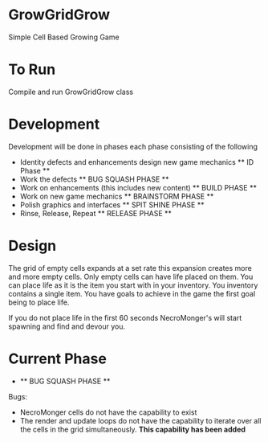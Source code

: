 # GrowGridGrow
Simple Cell Based Growing Game

# To Run
Compile and run GrowGridGrow class

# Development
Development will be done in phases each phase consisting of the following

* Identity defects and enhancements design new game mechanics ** ID Phase **
* Work the defects ** BUG SQUASH PHASE **
* Work on enhancements (this includes new content) ** BUILD PHASE **
* Work on new game mechanics ** BRAINSTORM PHASE **
* Polish graphics and interfaces ** SPIT SHINE PHASE **
* Rinse, Release, Repeat ** RELEASE PHASE **

# Design

The grid of empty cells expands at a set rate this expansion creates more and more empty cells. Only empty cells can have life placed on them. You can place life as it is the item you start with in your inventory. You inventory contains a single item. You have goals to achieve in the game the first goal being to place life.

If you do not place life in the first 60 seconds NecroMonger's will start spawning and find and devour you.

# Current Phase
* ** BUG SQUASH PHASE **

Bugs:
* NecroMonger cells do not have the capability to exist
* The render and update loops do not have the capability to iterate over all
  the cells in the grid simultaneously. **This capability has been added**